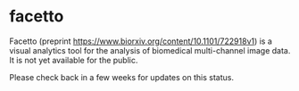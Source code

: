 # facetto
Facetto (preprint https://www.biorxiv.org/content/10.1101/722918v1) is a visual analytics tool for the analysis of biomedical multi-channel image data.
It is not yet available for the public. 

Please check back in a few weeks for updates on this status.
